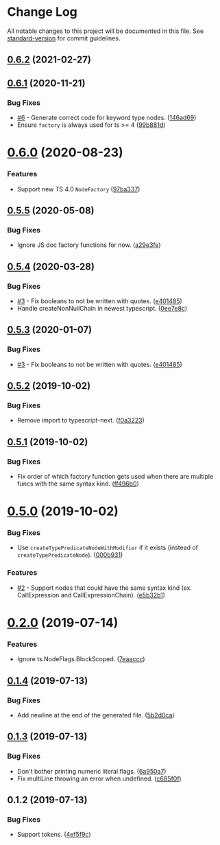 # Change Log

All notable changes to this project will be documented in this file. See [standard-version](https://github.com/conventional-changelog/standard-version) for commit guidelines.

<a name="0.6.2"></a>
## [0.6.2](https://github.com/dsherret/ts-factory-code-generator-generator/compare/0.6.1...0.6.2) (2021-02-27)



<a name="0.6.1"></a>
## [0.6.1](https://github.com/dsherret/ts-factory-code-generator-generator/compare/0.6.0...0.6.1) (2020-11-21)


### Bug Fixes

* [#6](https://github.com/dsherret/ts-factory-code-generator-generator/issues/6) - Generate correct code for keyword type nodes. ([146ad69](https://github.com/dsherret/ts-factory-code-generator-generator/commit/146ad69))
* Ensure `factory` is always used for ts >= 4 ([99b881d](https://github.com/dsherret/ts-factory-code-generator-generator/commit/99b881d))



<a name="0.6.0"></a>
# [0.6.0](https://github.com/dsherret/ts-factory-code-generator-generator/compare/0.5.5...0.6.0) (2020-08-23)


### Features

* Support new TS 4.0 `NodeFactory` ([97ba337](https://github.com/dsherret/ts-factory-code-generator-generator/commit/97ba337))



<a name="0.5.5"></a>
## [0.5.5](https://github.com/dsherret/ts-factory-code-generator-generator/compare/0.5.4...0.5.5) (2020-05-08)


### Bug Fixes

* Ignore JS doc factory functions for now. ([a29e3fe](https://github.com/dsherret/ts-factory-code-generator-generator/commit/a29e3fe))



<a name="0.5.4"></a>
## [0.5.4](https://github.com/dsherret/ts-factory-code-generator-generator/compare/0.5.2...0.5.4) (2020-03-28)


### Bug Fixes

* [#3](https://github.com/dsherret/ts-factory-code-generator-generator/issues/3) - Fix booleans to not be written with quotes. ([e401485](https://github.com/dsherret/ts-factory-code-generator-generator/commit/e401485))
* Handle createNonNullChain in newest typescript. ([0ee7e8c](https://github.com/dsherret/ts-factory-code-generator-generator/commit/0ee7e8c))



<a name="0.5.3"></a>
## [0.5.3](https://github.com/dsherret/ts-factory-code-generator-generator/compare/0.5.2...0.5.3) (2020-01-07)


### Bug Fixes

* [#3](https://github.com/dsherret/ts-factory-code-generator-generator/issues/3) - Fix booleans to not be written with quotes. ([e401485](https://github.com/dsherret/ts-factory-code-generator-generator/commit/e401485))

<a name="0.5.2"></a>
## [0.5.2](https://github.com/dsherret/ts-factory-code-generator-generator/compare/0.5.1...0.5.2) (2019-10-02)


### Bug Fixes

* Remove import to typescript-next. ([f0a3223](https://github.com/dsherret/ts-factory-code-generator-generator/commit/f0a3223))



<a name="0.5.1"></a>
## [0.5.1](https://github.com/dsherret/ts-factory-code-generator-generator/compare/0.5.0...0.5.1) (2019-10-02)


### Bug Fixes

* Fix order of which factory function gets used when there are multiple funcs with the same syntax kind. ([ff496b0](https://github.com/dsherret/ts-factory-code-generator-generator/commit/ff496b0))



<a name="0.5.0"></a>
# [0.5.0](https://github.com/dsherret/ts-factory-code-generator-generator/compare/0.2.0...0.5.0) (2019-10-02)


### Bug Fixes

* Use `createTypePredicateNodeWithModifier` if it exists (instead of `createTypePredicateNode`). ([000b931](https://github.com/dsherret/ts-factory-code-generator-generator/commit/000b931))


### Features

* [#2](https://github.com/dsherret/ts-factory-code-generator-generator/issues/2) - Support nodes that could have the same syntax kind (ex. CallExpression and CallExpressionChain). ([e5b32b1](https://github.com/dsherret/ts-factory-code-generator-generator/commit/e5b32b1))



<a name="0.2.0"></a>
# [0.2.0](https://github.com/dsherret/ts-factory-code-generator-generator/compare/0.1.4...0.2.0) (2019-07-14)


### Features

* Ignore ts.NodeFlags.BlockScoped. ([7eaaccc](https://github.com/dsherret/ts-factory-code-generator-generator/commit/7eaaccc))



<a name="0.1.4"></a>
## [0.1.4](https://github.com/dsherret/ts-factory-code-generator-generator/compare/0.1.3...0.1.4) (2019-07-13)


### Bug Fixes

* Add newline at the end of the generated file. ([5b2d0ca](https://github.com/dsherret/ts-factory-code-generator-generator/commit/5b2d0ca))



<a name="0.1.3"></a>
## [0.1.3](https://github.com/dsherret/ts-factory-code-generator-generator/compare/0.1.2...0.1.3) (2019-07-13)


### Bug Fixes

* Don't bother printing numeric literal flags. ([6a950a7](https://github.com/dsherret/ts-factory-code-generator-generator/commit/6a950a7))
* Fix multiLine throwing an error when undefined. ([c685f0f](https://github.com/dsherret/ts-factory-code-generator-generator/commit/c685f0f))



<a name="0.1.2"></a>
## 0.1.2 (2019-07-13)


### Bug Fixes

* Support tokens. ([4ef5f9c](https://github.com/dsherret/ts-factory-code-generator-generator/commit/4ef5f9c))
